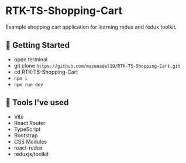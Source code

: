 # RTK-TS-Shopping-Cart

Example shopping cart application for learning redux and redux toolkit.

## 🚀 Getting Started

- open terminal
- git clone `https://github.com/mazenadel19/RTK-TS-Shopping-Cart.git`
- cd RTK-TS-Shopping-Cart
- `npm i`
- `npm run dev`

## 🧰 Tools I've used

- Vite
- React Router
- TypeScript
- Bootstrap
- CSS Modules
- react-redux
- reduxjs/toolkit
